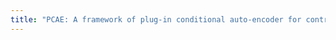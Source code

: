 ```yaml
---
title: "PCAE: A framework of plug-in conditional auto-encoder for controllable text generation."
---
```

